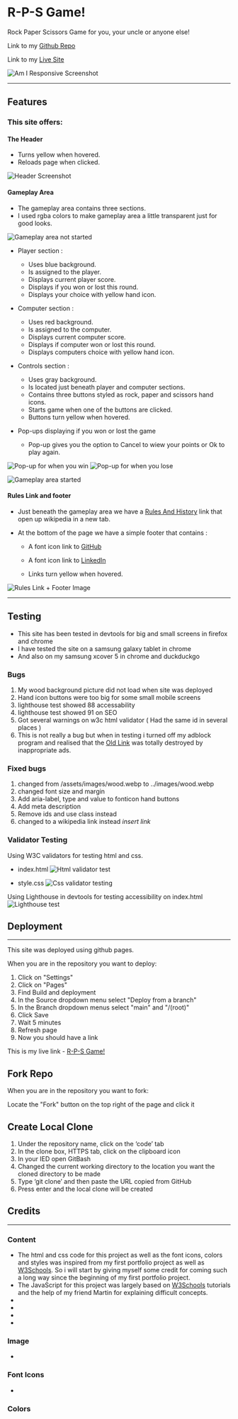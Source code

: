 # R-P-S Game!

Rock Paper Scissors Game for you, your uncle or anyone else!

Link to my [Github Repo](https://github.com/Rasmus-Dahlkvist/rock-paper-scissors)

Link to my [Live Site](https://rasmus-dahlkvist.github.io/rock-paper-scissors/)

![Am I Responsive Screenshot](readme-images/am-i-responsive.png)

---
## Features

### This site offers:
#### The Header
- Turns yellow when hovered.
- Reloads page when clicked.

![Header Screenshot](readme-images/header-image.png)

#### Gameplay Area
- The gameplay area contains three sections.
- I used rgba colors to make gameplay area a little transparent just for good looks.

![Gameplay area not started](readme-images/gameplay-area-one.png)

- Player section :
    - Uses blue background.
    - Is assigned to the player.
    - Displays current player score.
    - Displays if you won or lost this round.
    - Displays your choice with yellow hand icon.

- Computer section :
    - Uses red background.
    - Is assigned to the computer.
    - Displays current computer score.
    - Displays if computer won or lost this round.
    - Displays computers choice with yellow hand icon.

- Controls section :
    - Uses gray background.
    - Is located just beneath player and computer sections.
    - Contains three buttons styled as rock, paper and scissors hand icons.
    - Starts game when one of the buttons are clicked.
    - Buttons turn yellow when hovered.

- Pop-ups displaying if you won or lost the game
    - Pop-up gives you the option to Cancel to wiew your points or Ok to play again.

![Pop-up for when you win](readme-images/you-won.png)
![Pop-up for when you lose](readme-images/you-lost.png)
    

![Gameplay area started](readme-images/gameplay-area-two.png)

#### Rules Link and footer
- Just beneath the gameplay area we have a 
[Rules And History](https://en.wikipedia.org/wiki/Rock_paper_scissors) link that open up wikipedia in a new tab.

- At the bottom of the page we have a simple footer that contains :
    - A font icon link to [GitHub](https://github.com/Rasmus-Dahlkvist)
    - A font icon link to [LinkedIn](https://www.linkedin.com/in/rasmus-dahlkvist-b11670247/)

    - Links turn yellow when hovered. 

![Rules Link + Footer Image](readme-images/footer-image.png)

---

## Testing

- This site has been tested in devtools for big and small screens in firefox and chrome
- I have tested the site on a samsung galaxy tablet in chrome
- And also on my samsung xcover 5 in chrome and duckduckgo


### Bugs
1. My wood background picture did not load when site was deployed
2. Hand icon buttons were too big for some small mobile screens
3. lighthouse test showed 88 accessability
4. lighthouse test showed 91 on SEO
5. Got several warnings on w3c html validator ( Had the same id in several places )
6. This is not really a bug but when in testing i turned off my adblock program and realised that the 
[Old Link](https://wrpsa.com/the-official-rules-of-rock-paper-scissors/) was totally destroyed by inappropriate ads.


### Fixed bugs
1. changed from /assets/images/wood.webp to ../images/wood.webp
2. changed font size and margin
3. Add aria-label, type and value to fonticon hand buttons
4. Add meta description
5. Remove ids and use class instead
6. changed to a wikipedia link instead *insert link*

### Validator Testing
Using W3C validators for testing html and css.
- index.html
![Html validator test](readme-images/html-test.png)

- style.css
![Css validator testing](readme-images/css-test.png)

Using Lighthouse in devtools for testing accessibility on index.html
![Lighthouse test](readme-images/lighthouse-test.png)

## Deployment

---

This site was deployed using github pages.

When you are in the repository you want to deploy:
1. Click on "Settings"
2. Click on "Pages"
3. Find Build and deployment
4. In the Source dropdown menu select "Deploy from a branch"
5. In the Branch dropdown menus select "main" and "/(root)"
6. Click Save
7. Wait 5 minutes
8. Refresh page
9. Now you should have a link

This is my live link - [R-P-S Game!](https://rasmus-dahlkvist.github.io/rock-paper-scissors/)

## Fork Repo

When you are in the repository you want to fork:

Locate the "Fork" button on the top right of the page and click it

## Create Local Clone
1. Under the repository name, click on the ‘code’ tab
2. In the clone box, HTTPS tab, click on the clipboard icon
3. In your IED open GitBash
4. Changed the current working directory to the location you want the cloned directory to be made
5. Type ‘git clone’ and then paste the URL copied from GitHub
6. Press enter and the local clone will be created

## Credits

---

### Content
- The html and css code for this project as well as the font icons, colors and styles was inspired from my first portfolio project as well as [W3Schools](https://www.w3schools.com/).
So i will start by giving myself some credit for coming such a long way since the beginning of my first portfolio project.
- The JavaScript for this project was largely based on [W3Schools](https://www.w3schools.com/) tutorials and the help of my friend Martin for explaining difficult concepts.
-
-
-
-

### Image
-

### Font Icons
-

### Colors